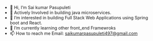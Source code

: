 - 👋 Hi, I’m Sai kumar Pasupuleti
- 🦢 Actively Involved in building java microservices.
- 👀 I’m interested in building Full Stack Web Applications using Spring boot and React.
- 🌱 I’m currently learning other front_end Framewroks
- 📫 How to reach me   Email: saikumarpasupuleti497@gmail.com

<!---
SaikumarUCM/SaikumarUCM is a ✨ special ✨ repository because its `README.md` (this file) appears on your GitHub profile.
You can click the Preview link to take a look at your changes.
--->
